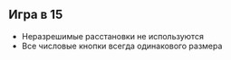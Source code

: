 ## Игра в 15
* Неразрешимые расстановки не используются
* Все числовые кнопки всегда одинакового размера